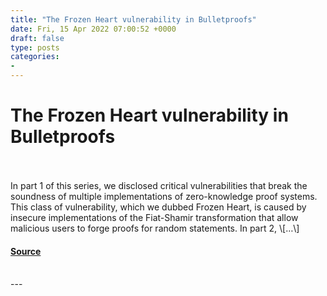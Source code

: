 ```yaml
---
title: "The Frozen Heart vulnerability in Bulletproofs"
date: Fri, 15 Apr 2022 07:00:52 +0000
draft: false
type: posts
categories: 
- 
---
```

# The Frozen Heart vulnerability in Bulletproofs

<br/>

<br/>
In part 1 of this series, we disclosed critical vulnerabilities that break the soundness of multiple implementations of zero-knowledge proof systems. This class of vulnerability, which we dubbed Frozen Heart, is caused by insecure implementations of the Fiat-Shamir transformation that allow malicious users to forge proofs for random statements. In part 2, \[…\]

#### [Source](https://blog.trailofbits.com/2022/04/15/the-frozen-heart-vulnerability-in-bulletproofs/)

<br/>
---
